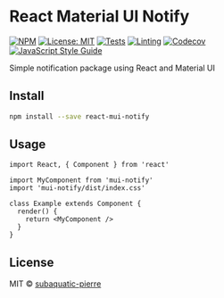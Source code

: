 # React Material UI Notify

[![NPM](https://img.shields.io/npm/v/react-mui-notify.svg)](https://www.npmjs.com/package/react-mui-notify)
[![License: MIT](https://img.shields.io/badge/license-MIT-blue)](https://github.com/subaquatic-pierre/postmanager/blob/main/LICENSE)
[![Tests](https://github.com/subaquatic-pierre/react-mui-notify/actions/workflows/2_tests.yml/badge.svg)](https://github.com/subaquatic-pierre/react-mui-notify/actions/workflows/2_tests.yml)
[![Linting](https://github.com/subaquatic-pierre/react-mui-notify/actions/workflows/1_linting.yml/badge.svg)](https://github.com/subaquatic-pierre/react-mui-notify/actions/workflows/1_linting.yml)
[![Codecov](https://codecov.io/gh/subaquatic-pierre/react-mui-notify/branch/main/graph/badge.svg?token=dpSUNajYjd)](https://codecov.io/gh/subaquatic-pierre/react-mui-notify)
[![JavaScript Style Guide](https://img.shields.io/badge/code_style-airbnb_typescript-brightgreen.svg)](https://airbnb.io/javascript/react/)

Simple notification package using React and Material UI

## Install

```bash
npm install --save react-mui-notify
```

## Usage

```tsx
import React, { Component } from 'react'

import MyComponent from 'mui-notify'
import 'mui-notify/dist/index.css'

class Example extends Component {
  render() {
    return <MyComponent />
  }
}
```

## License

MIT © [subaquatic-pierre](https://github.com/subaquatic-pierre)
